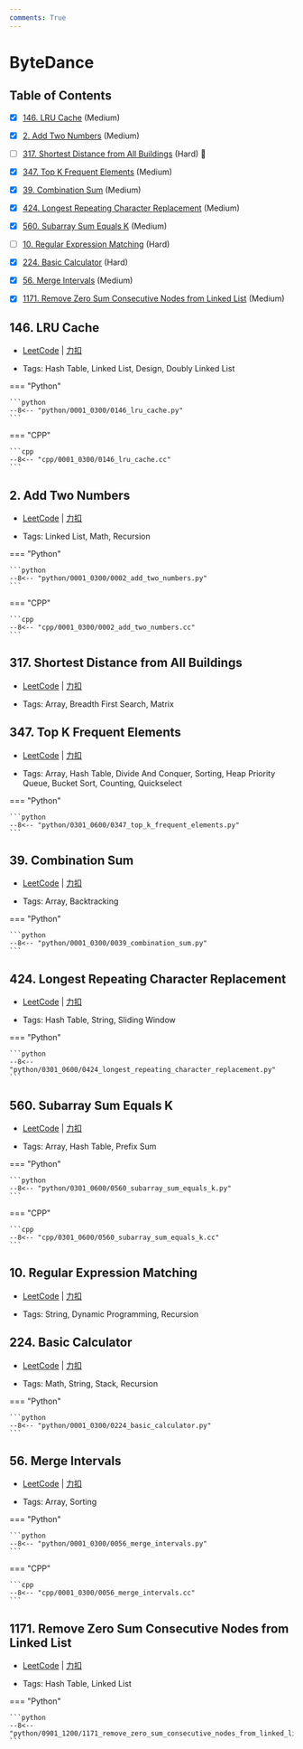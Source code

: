```yaml
---
comments: True
---
```


# ByteDance

## Table of Contents

- [x] [146. LRU Cache](#146-lru-cache) (Medium)
- [x] [2. Add Two Numbers](#2-add-two-numbers) (Medium)
- [ ] [317. Shortest Distance from All Buildings](#317-shortest-distance-from-all-buildings) (Hard) 👑
- [x] [347. Top K Frequent Elements](#347-top-k-frequent-elements) (Medium)
- [x] [39. Combination Sum](#39-combination-sum) (Medium)
- [x] [424. Longest Repeating Character Replacement](#424-longest-repeating-character-replacement) (Medium)
- [x] [560. Subarray Sum Equals K](#560-subarray-sum-equals-k) (Medium)
- [ ] [10. Regular Expression Matching](#10-regular-expression-matching) (Hard)
- [x] [224. Basic Calculator](#224-basic-calculator) (Hard)
- [x] [56. Merge Intervals](#56-merge-intervals) (Medium)
- [x] [1171. Remove Zero Sum Consecutive Nodes from Linked List](#1171-remove-zero-sum-consecutive-nodes-from-linked-list) (Medium)


## 146. LRU Cache

-    [LeetCode](https://leetcode.com/problems/lru-cache/) | [力扣](https://leetcode.cn/problems/lru-cache/)

-   Tags: Hash Table, Linked List, Design, Doubly Linked List

=== "Python"

    ```python
    --8<-- "python/0001_0300/0146_lru_cache.py"
    ```

=== "CPP"

    ```cpp
    --8<-- "cpp/0001_0300/0146_lru_cache.cc"
    ```



## 2. Add Two Numbers

-    [LeetCode](https://leetcode.com/problems/add-two-numbers/) | [力扣](https://leetcode.cn/problems/add-two-numbers/)

-   Tags: Linked List, Math, Recursion

=== "Python"

    ```python
    --8<-- "python/0001_0300/0002_add_two_numbers.py"
    ```

=== "CPP"

    ```cpp
    --8<-- "cpp/0001_0300/0002_add_two_numbers.cc"
    ```



## 317. Shortest Distance from All Buildings

-    [LeetCode](https://leetcode.com/problems/shortest-distance-from-all-buildings/) | [力扣](https://leetcode.cn/problems/shortest-distance-from-all-buildings/)

-   Tags: Array, Breadth First Search, Matrix



## 347. Top K Frequent Elements

-    [LeetCode](https://leetcode.com/problems/top-k-frequent-elements/) | [力扣](https://leetcode.cn/problems/top-k-frequent-elements/)

-   Tags: Array, Hash Table, Divide And Conquer, Sorting, Heap Priority Queue, Bucket Sort, Counting, Quickselect

=== "Python"

    ```python
    --8<-- "python/0301_0600/0347_top_k_frequent_elements.py"
    ```



## 39. Combination Sum

-    [LeetCode](https://leetcode.com/problems/combination-sum/) | [力扣](https://leetcode.cn/problems/combination-sum/)

-   Tags: Array, Backtracking

=== "Python"

    ```python
    --8<-- "python/0001_0300/0039_combination_sum.py"
    ```



## 424. Longest Repeating Character Replacement

-    [LeetCode](https://leetcode.com/problems/longest-repeating-character-replacement/) | [力扣](https://leetcode.cn/problems/longest-repeating-character-replacement/)

-   Tags: Hash Table, String, Sliding Window

=== "Python"

    ```python
    --8<-- "python/0301_0600/0424_longest_repeating_character_replacement.py"
    ```



## 560. Subarray Sum Equals K

-    [LeetCode](https://leetcode.com/problems/subarray-sum-equals-k/) | [力扣](https://leetcode.cn/problems/subarray-sum-equals-k/)

-   Tags: Array, Hash Table, Prefix Sum

=== "Python"

    ```python
    --8<-- "python/0301_0600/0560_subarray_sum_equals_k.py"
    ```

=== "CPP"

    ```cpp
    --8<-- "cpp/0301_0600/0560_subarray_sum_equals_k.cc"
    ```



## 10. Regular Expression Matching

-    [LeetCode](https://leetcode.com/problems/regular-expression-matching/) | [力扣](https://leetcode.cn/problems/regular-expression-matching/)

-   Tags: String, Dynamic Programming, Recursion



## 224. Basic Calculator

-    [LeetCode](https://leetcode.com/problems/basic-calculator/) | [力扣](https://leetcode.cn/problems/basic-calculator/)

-   Tags: Math, String, Stack, Recursion

=== "Python"

    ```python
    --8<-- "python/0001_0300/0224_basic_calculator.py"
    ```



## 56. Merge Intervals

-    [LeetCode](https://leetcode.com/problems/merge-intervals/) | [力扣](https://leetcode.cn/problems/merge-intervals/)

-   Tags: Array, Sorting

=== "Python"

    ```python
    --8<-- "python/0001_0300/0056_merge_intervals.py"
    ```

=== "CPP"

    ```cpp
    --8<-- "cpp/0001_0300/0056_merge_intervals.cc"
    ```



## 1171. Remove Zero Sum Consecutive Nodes from Linked List

-    [LeetCode](https://leetcode.com/problems/remove-zero-sum-consecutive-nodes-from-linked-list/) | [力扣](https://leetcode.cn/problems/remove-zero-sum-consecutive-nodes-from-linked-list/)

-   Tags: Hash Table, Linked List

=== "Python"

    ```python
    --8<-- "python/0901_1200/1171_remove_zero_sum_consecutive_nodes_from_linked_list.py"
    ```

